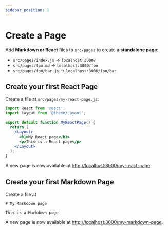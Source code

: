 ```yaml
---
sidebar_position: 1
---
```


# Create a Page

Add **Markdown or React** files to `src/pages` to create a **standalone page**:

- `src/pages/index.js` → `localhost:3000/`
- `src/pages/foo.md` → `localhost:3000/foo`
- `src/pages/foo/bar.js` → `localhost:3000/foo/bar`

## Create your first React Page

Create a file at `src/pages/my-react-page.js`:

```jsx title="src/pages/my-react-page.js"
import React from 'react';
import Layout from '@theme/Layout';

export default function MyReactPage() {
  return (
    <Layout>
      <h1>My React page</h1>
      <p>This is a React page</p>
    </Layout>
  );
}
```

A new page is now available at [http://localhost:3000/my-react-page](http://localhost:3000/my-react-page).

## Create your first Markdown Page

Create a file at 

```mdx title="src/pages/my-markdown-page.md"
# My Markdown page

This is a Markdown page
```

A new page is now available at [http://localhost:3000/my-markdown-page](http://localhost:3000/my-markdown-page).
